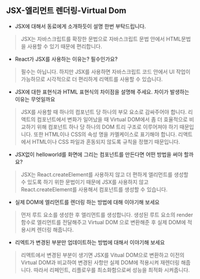 ## JSX-엘리먼트 렌더링-Virtual Dom

- JSX에 대해서 동료에게 소개하듯이 설명 한번 부탁드립니다.
> JSX는 자바스크립트를 확장한 문법으로 자바스크립트 문법 안에서 HTML문법을 사용할 수 있기 때문에 편리합니다. 

- React가 JSX를 사용하는 이유는? 필수인가요?
> 필수는 아닙니다. 하지만 JSX를 사용하면 자바스크립트 코드 안에서 UI 작업이 가능하므로 시각적으로 더 편리하게 리액트를 사용할 수 있습니다.

- JSX에 대한 표현식과 HTML 표현식의 차이점을 설명해 주세요. 차이가 발생하는 이유는 무엇일까요
> JSX를 사용할 때 하나의 컴포넌트 당 하나의 부모 요소로 감싸주어야 합니다. 리액트의 컴포넌트에서 변화가 일어났을 때 Virtual DOM에서 좀 더 효율적으로 비교하기 위해 컴포넌트 하나 당 하나의 DOM 트리 구조로 이루어져야 하기 때문입니다. 또한 HTML이나 CSS의 속성 명을 카멜케이스로 표기해야 합니다. 리액트에서 HTML이나 CSS 파일과 혼동되지 않도록 규칙을 정했기 때문입니다.

- JSX없이 helloworld를 화면에 그리는 컴포넌트를 만든다면 어떤 방법을 써야 할까요?
> JSX는 React.createElement를 사용하지 않고 더 편하게 엘리먼트를 생성할 수 있도록 하기 위한 문법이기 때문에 JSX를 사용하지 않고 React.createElement를 사용해서 컴포넌트를 생성할 수 있습니다.

- 실제 DOM에 엘리먼트를 렌더링 하는 방법에 대해 이야기해 보세요
> 먼저 루트 요소를 생성한 후 엘리먼트를 생성합니다. 생성된 루트 요소의 render 함수로 엘리먼트를 전달해주고 Virtual DOM 으로 변환해준 후 실제 DOM에 적용시켜 렌더링 해줍니다.

- 리엑트가 변경된 부분만 업데이트하는 방법에 대해서 이야기해 보세요
> 리액트에서 변경된 부분이 생기면 JSX를 Vitual DOM으로 변환하고 이전의 Virtual DOM과 비교하여 변경된 사항만 실제 DOM에 적용시켜 재렌더링 해줍니다. 따라서 리페인트, 리플로우를 최소화함으로써 성능을 최적화 시켜줍니다.